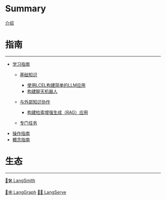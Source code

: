 # Summary
[介绍](./intro.md)
# 指南
---
- [学习指南](tutorials.md)
    - [基础知识](tutorials/basic.md)
        - [使用LCEL构建简单的LLM应用](tutorials/llm_chain.md)
        - [构建聊天机器人](tutorials/chatbot.md)

    - [与外部知识协作](tutorials/with-external.md)
        - [构建检索增强生成（RAG）应用](tutorials/rag.md)
    - [专门任务](tutorials/specialized-tasks.md)        
- [操作指南](how-to.md)
- [概念指南](concepts.md)

# 生态
---
<!-- - [🦜🛠️ LangSmith](https://docs.smith.langchain.com/) -->
[🦜🛠️ LangSmith]()
<!-- - [🦜🕸️ LangGraph](https://langchain-ai.github.io/langgraph/) -->
[🦜🕸️ LangGraph]()
[🦜️🏓 LangServe](langserve.md)
